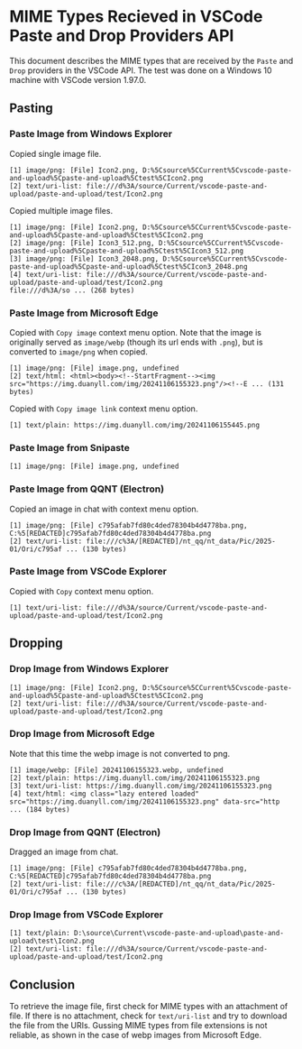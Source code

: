 # MIME Types Recieved in VSCode Paste and Drop Providers API

This document describes the MIME types that are received by the `Paste` and `Drop` providers in the VSCode API. The test was done on a Windows 10 machine with VSCode version 1.97.0.

## Pasting

### Paste Image from Windows Explorer

Copied single image file.

```
[1] image/png: [File] Icon2.png, D:%5Csource%5CCurrent%5Cvscode-paste-and-upload%5Cpaste-and-upload%5Ctest%5CIcon2.png
[2] text/uri-list: file:///d%3A/source/Current/vscode-paste-and-upload/paste-and-upload/test/Icon2.png
```

Copied multiple image files.

```
[1] image/png: [File] Icon2.png, D:%5Csource%5CCurrent%5Cvscode-paste-and-upload%5Cpaste-and-upload%5Ctest%5CIcon2.png
[2] image/png: [File] Icon3_512.png, D:%5Csource%5CCurrent%5Cvscode-paste-and-upload%5Cpaste-and-upload%5Ctest%5CIcon3_512.png
[3] image/png: [File] Icon3_2048.png, D:%5Csource%5CCurrent%5Cvscode-paste-and-upload%5Cpaste-and-upload%5Ctest%5CIcon3_2048.png
[4] text/uri-list: file:///d%3A/source/Current/vscode-paste-and-upload/paste-and-upload/test/Icon2.png
file:///d%3A/so ... (268 bytes)
```

### Paste Image from Microsoft Edge

Copied with `Copy image` context menu option. Note that the image is originally served as `image/webp` (though its url ends with `.png`), but is converted to `image/png` when copied.

```
[1] image/png: [File] image.png, undefined
[2] text/html: <html><body><!--StartFragment--><img src="https://img.duanyll.com/img/20241106155323.png"/><!--E ... (131 bytes)
```

Copied with `Copy image link` context menu option.

```
[1] text/plain: https://img.duanyll.com/img/20241106155445.png
```

### Paste Image from Snipaste

```
[1] image/png: [File] image.png, undefined
```

### Paste Image from QQNT (Electron)

Copied an image in chat with context menu option.

```
[1] image/png: [File] c795afab7fd80c4ded78304b4d4778ba.png, C:%5[REDACTED]c795afab7fd80c4ded78304b4d4778ba.png
[2] text/uri-list: file:///c%3A/[REDACTED]/nt_qq/nt_data/Pic/2025-01/Ori/c795af ... (130 bytes)
```

### Paste Image from VSCode Explorer

Copied with `Copy` context menu option.

```
[1] text/uri-list: file:///d%3A/source/Current/vscode-paste-and-upload/paste-and-upload/test/Icon2.png
```

## Dropping

### Drop Image from Windows Explorer

```
[1] image/png: [File] Icon2.png, D:%5Csource%5CCurrent%5Cvscode-paste-and-upload%5Cpaste-and-upload%5Ctest%5CIcon2.png
[2] text/uri-list: file:///d%3A/source/Current/vscode-paste-and-upload/paste-and-upload/test/Icon2.png
```

### Drop Image from Microsoft Edge

Note that this time the webp image is not converted to png.

```
[1] image/webp: [File] 20241106155323.webp, undefined
[2] text/plain: https://img.duanyll.com/img/20241106155323.png
[3] text/uri-list: https://img.duanyll.com/img/20241106155323.png
[4] text/html: <img class="lazy entered loaded" src="https://img.duanyll.com/img/20241106155323.png" data-src="http ... (184 bytes)
```

### Drop Image from QQNT (Electron)

Dragged an image from chat.

```
[1] image/png: [File] c795afab7fd80c4ded78304b4d4778ba.png, C:%5[REDACTED]c795afab7fd80c4ded78304b4d4778ba.png
[2] text/uri-list: file:///c%3A/[REDACTED]/nt_qq/nt_data/Pic/2025-01/Ori/c795af ... (130 bytes)
```

### Drop Image from VSCode Explorer

```
[1] text/plain: D:\source\Current\vscode-paste-and-upload\paste-and-upload\test\Icon2.png
[2] text/uri-list: file:///d%3A/source/Current/vscode-paste-and-upload/paste-and-upload/test/Icon2.png
```

## Conclusion

To retrieve the image file, first check for MIME types with an attachment of file. If there is no attachment, check for `text/uri-list` and try to download the file from the URIs. Gussing MIME types from file extensions is not reliable, as shown in the case of webp images from Microsoft Edge.
